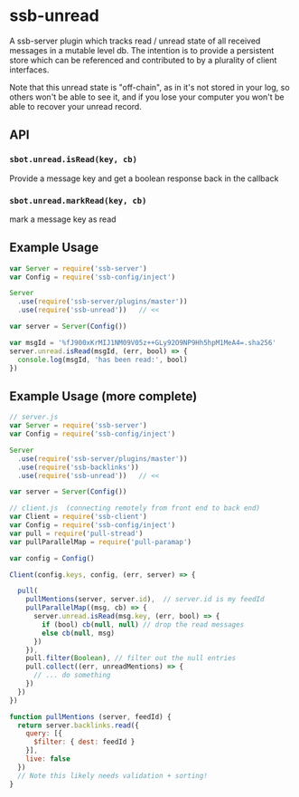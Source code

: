 # ssb-unread

A ssb-server plugin which tracks read / unread state of all received messages in a mutable level db.
The intention is to provide a persistent store which can be referenced and contributed to by a plurality of client interfaces.

Note that this unread state is "off-chain", as in it's not stored in your log, so others won't be able to see it, and if you lose your computer you won't be able to recover your unread record.

## API

### `sbot.unread.isRead(key, cb)`

Provide a message key and get a boolean response back in the callback

### `sbot.unread.markRead(key, cb)`

mark a message key as read


## Example Usage

```js
var Server = require('ssb-server')
var Config = require('ssb-config/inject')

Server
  .use(require('ssb-server/plugins/master'))
  .use(require('ssb-unread'))   // <<

var server = Server(Config())

var msgId = '%fJ900xKrMIJ1NM09V05z++GLy92O9NP9Hh5hpM1MeA4=.sha256'
server.unread.isRead(msgId, (err, bool) => {
  console.log(msgId, 'has been read:', bool)
})
```

## Example Usage (more complete)

```js
// server.js 
var Server = require('ssb-server')
var Config = require('ssb-config/inject')

Server
  .use(require('ssb-server/plugins/master'))
  .use(require('ssb-backlinks'))
  .use(require('ssb-unread'))   // <<

var server = Server(Config())
```

```js
// client.js  (connecting remotely from front end to back end)
var Client = require('ssb-client')
var Config = require('ssb-config/inject')
var pull = require('pull-stread')
var pullParallelMap = require('pull-paramap')

var config = Config()

Client(config.keys, config, (err, server) => {

  pull(
    pullMentions(server, server.id),  // server.id is my feedId
    pullParallelMap((msg, cb) => {
      server.unread.isRead(msg.key, (err, bool) => {
        if (bool) cb(null, null) // drop the read messages
        else cb(null, msg)
      })
    }),
    pull.filter(Boolean), // filter out the null entries
    pull.collect((err, unreadMentions) => {
      // ... do something
    })
  })
})

function pullMentions (server, feedId) {
  return server.backlinks.read({
    query: [{ 
      $filter: { dest: feedId }
    }],
    live: false
  })
  // Note this likely needs validation + sorting!
}
```

